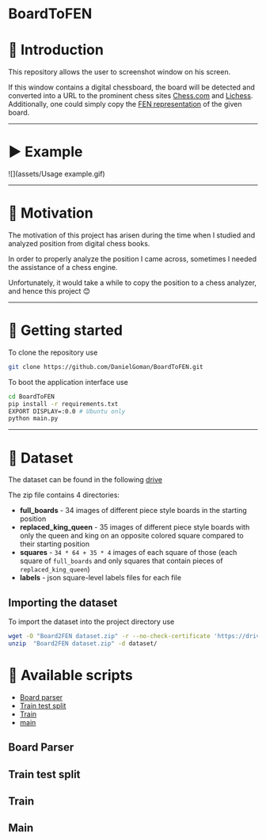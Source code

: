 # BoardToFEN

# 📖 Introduction

This repository allows the user to screenshot window on his screen.

If this window contains a digital chessboard, the board will be detected and converted into a URL to the prominent chess 
sites [Chess.com](https://www.chess.com) and [Lichess](https://www.lichess.org). 
Additionally, one could simply copy the [FEN representation](https://www.chess.com/terms/fen-chess) of the given board.

---

# ▶️ Example

![](assets/Usage example.gif)

---

# 🚀 Motivation

The motivation of this project has arisen during the time when I studied and analyzed position from digital chess books.

In order to properly analyze the position I came across, sometimes I needed the assistance of a chess engine.

Unfortunately, it would take a while to copy the position to a chess analyzer, and hence this project 😊

---

# 🐥 Getting started


To clone the repository use
```bash
git clone https://github.com/DanielGoman/BoardToFEN.git
```

To boot the application interface use
```bash
cd BoardToFEN
pip install -r requirements.txt
EXPORT DISPLAY=:0.0 # Ubuntu only
python main.py
```

---

# 📁 Dataset

The dataset can be found in the following [drive](https://drive.google.com/file/d/1xc9vXlE55g4SCeJNspAnF_j-QJTNaoaZ/view?usp=drive_link)

The zip file contains 4 directories:
- **full_boards** - 34 images of different piece style boards in the starting position
- **replaced_king_queen** - 35 images of different piece style boards with only the queen and king on an opposite 
colored square compared to their starting position
- **squares** - `34 * 64 + 35 * 4` images of each square of those (each square of `full_boards` and only squares that 
contain pieces of `replaced_king_queen`)
- **labels** - json square-level labels files for each file

## Importing the dataset

To import the dataset into the project directory use
```bash
wget -O "Board2FEN dataset.zip" -r --no-check-certificate 'https://drive.google.com/uc?export=download&id=1xc9vXlE55g4SCeJNspAnF_j-QJTNaoaZ' 
unzip  "Board2FEN dataset.zip" -d dataset/
```

# 📜 Available scripts

 - [Board parser](#board-parser)
 - [Train test split](#train-test-split)
 - [Train](#train)
 - [main](#main)


## Board Parser


## Train test split


## Train


## Main
